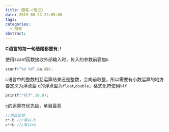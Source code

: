 ```yaml
---
title: 随笔-c笔记1
date: 2019-08-23 22:05:06
tags:
categories:
  - 随笔
abstract:
---
```


**C语言的每一句结尾都要有**`;`**!**

<!--more-->

使用scanf函数接收外部输入时，传入的参数前要加`&`

```c
scanf("%d %d",&a,&b);
```

c语言中的整数相互运算结果还是整数，会向前取整，所以需要有小数运算的地方要定义为浮点型
c的浮点型为`float`,`double`，格式化符使用`%lf`

```c
printf("%lf",10.0);
```

c的运算符优先级，单目最高

```c
//单目运算
c*-b //c乘以-b
c*+b //c乘以+b
```

